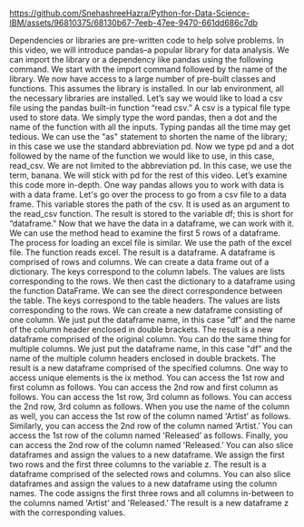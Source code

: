 

https://github.com/SnehashreeHazra/Python-for-Data-Science-IBM/assets/96810375/68130b67-7eeb-47ee-9470-661dd686c7db


Dependencies or libraries are pre-written code to help solve problems.
In this video, we will introduce pandas–a popular library for data analysis.
We can import the library or a dependency like pandas using the following command.
We start with the import command followed by the name of the library.
We now have access to a large number of pre-built classes and functions.
This assumes the library is installed. In our lab environment, all the necessary libraries
are installed. Let’s say we would like to load a csv file
using the pandas built-in function “read csv.”
A csv is a typical file type used to store data.
We simply type the word pandas, then a dot and the name of the function with all the
inputs. Typing pandas all the time may get tedious.
We can use the "as" statement to shorten the name of the library; in this case we use the
standard abbreviation pd. Now we type pd and a dot followed by the name
of the function we would like to use, in this case, read_csv.
We are not limited to the abbreviation pd. In this case, we use the term, banana.
We will stick with pd for the rest of this video. Let’s examine this code more in-depth.
One way pandas allows you to work with data is with a data frame.
Let's go over the process to go from a csv file to a data frame.
This variable stores the path of the csv. It is used as an argument to the read_csv function.
The result is stored to the variable df; this is short for “dataframe."
Now that we have the data in a dataframe, we can work with it.
We can use the method head to examine the first 5 rows of a dataframe.
The process for loading an excel file is similar. We use the path of the excel file.
The function reads excel. The result is a dataframe.
A dataframe is comprised of rows and columns. We can create a data frame out of a dictionary.
The keys correspond to the column labels. The values are lists corresponding to the
rows. We then cast the dictionary to a dataframe
using the function DataFrame. We can see the direct correspondence between
the table. The keys correspond to the table headers.
The values are lists corresponding to the rows.
We can create a new dataframe consisting of one column.
We just put the dataframe name, in this case "df" and the name of the column header enclosed
in double brackets. The result is a new dataframe comprised of
the original column. You can do the same thing for multiple columns.
We just put the dataframe name, in this case "df" and the name of the multiple column headers
enclosed in double brackets. The result is a new dataframe comprised of
the specified columns. One way to access unique elements is the ix
method. You can access the 1st row and first column
as follows. You can access the 2nd row and first column
as follows. You can access the 1st row, 3rd column as follows.
You can access the 2nd row, 3rd column as follows. When you use the name of the column as well,
you can access the 1st row of the column named 'Artist’ as follows.
Similarly, you can access the 2nd row of the column named ‘Artist.’
You can access the 1st row of the column named 'Released’ as follows.
Finally, you can access the 2nd row of the column named 'Released.’
You can also slice dataframes and assign the values to a new dataframe.
We assign the first two rows and the first three columns to the variable z.
The result is a dataframe comprised of the selected rows and columns.
You can also slice dataframes and assign the values to a new dataframe using the column
names. The code assigns the first three rows and
all columns in-between to the columns named 'Artist’ and 'Released.’
The result is a new dataframe z with the corresponding values.
